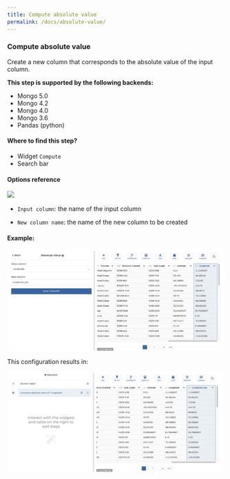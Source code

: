 ```yaml
---
title: Compute absolute value
permalink: /docs/absolute-value/
---
```


### Compute absolute value

Create a new column that corresponds to the absolute value of the input column.

**This step is supported by the following backends:**

- Mongo 5.0
- Mongo 4.2
- Mongo 4.0
- Mongo 3.6
- Pandas (python)

#### Where to find this step?

- Widget `Compute`
- Search bar

#### Options reference

<img src="../../img/docs/user-interface/text_step_form.jpg" width="350" />

- `Input column`: the name of the input column

- `New column name`: the name of the new column to be created

#### Example:

<img src="../../img/docs/user-interface/absolutevalue_example_conf.jpg" width="750" />

This configuration results in:

<img src="../../img/docs/user-interface/absolutevalue_example_result.jpg" width="500" />
